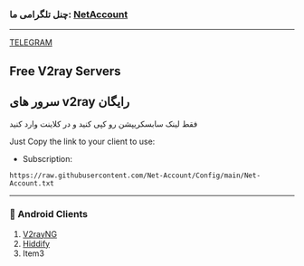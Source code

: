 ### چنل تلگرامی ما: [NetAccount](https://t.me/NetAccount)
---
[TELEGRAM](https://t.me/NetAccount)

## Free V2ray Servers

## سرور های v2ray رایگان
فقط لینک سابسکریپشن رو کپی کنید و در کلاینت وارد کنید

Just Copy the link to your client to use:

- Subscription:
```
https://raw.githubusercontent.com/Net-Account/Config/main/Net-Account.txt
```

****
### 📱 Android Clients
  
1. [V2rayNG](https://play.google.com/store/apps/details?id=com.v2ray.ang&hl=en)
2. [Hiddify](https://github.com/hiddify/hiddify-next)
3. Item3
